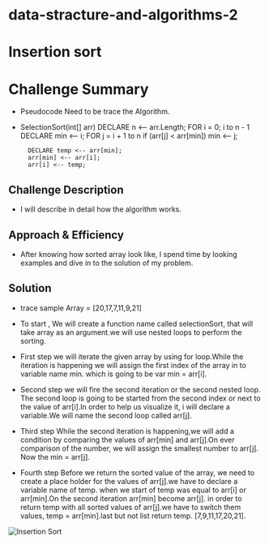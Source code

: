 # data-stracture-and-algorithms-2

# Insertion sort 
# Challenge Summary

- Pseudocode Need to be trace the Algorithm.  
- SelectionSort(int[] arr)
    DECLARE n <-- arr.Length;
    FOR i = 0; i to n - 1  
        DECLARE min <-- i;
        FOR j = i + 1 to n
            if (arr[j] < arr[min])
                min <-- j;

        DECLARE temp <-- arr[min];
        arr[min] <-- arr[i];
        arr[i] <-- temp;

## Challenge Description

- I will describe in detail how the algorithm works. 


## Approach & Efficiency

- After knowing how sorted array look like, I spend time by looking examples and dive in to the solution of   my problem. 

## Solution
- trace 
  sample Array = [20,17,7,11,9,21]

 - To start , We will create a function name called selectionSort, that will take array as an argument.we will use nested loops to perform the sorting.

 - First step 
     we will iterate the given array by using for loop.While the iteration is happening we will assign the first index of the array in to variable name min. which is going to be var min = arr[i]. 
- Second step
     we will fire the second iteration or the second nested loop. The second loop is going to be started from the second index or next to the value of arr[i].In order to help us visualize it, i will declare a variable.We will name the second loop called arr[j].
- Third step
     While the second iteration is happening,we will add a condition by comparing the values of arr[min] and arr[j].On ever comparison of the number, we will assign the smallest number to arr[j]. Now the min = arr[j].
- Fourth step
     Before we return the sorted value of the array, we need to create a place holder for the values of arr[j].we have to declare a variable name of temp. when we start of temp was equal to arr[i] or arr[min].On the second iteration arr[min] become arr[j]. in order to return temp with all sorted values of arr[j].we have to switch them values, temp = arr[min].last but not list return temp. [7,9,11,17,20,21].


![Insertion Sort]()
